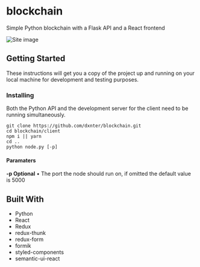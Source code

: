 # blockchain

Simple Python blockchain with a Flask API and a React frontend

![Site image](https://i.imgur.com/YsMub4p.png)

## Getting Started

These instructions will get you a copy of the project up and running on your local machine for development and testing purposes.

### Installing
Both the Python API and the development server for the client need to be running simultaneously.

```
git clone https://github.com/dxnter/blockchain.git
cd blockchain/client
npm i || yarn
cd ..
python node.py [-p]
```
#### Paramaters
**-p Optional** • The port the node should run on, if omitted the default value is 5000

## Built With

* Python
* React
* Redux
* redux-thunk
* redux-form
* formik
* styled-components
* semantic-ui-react


